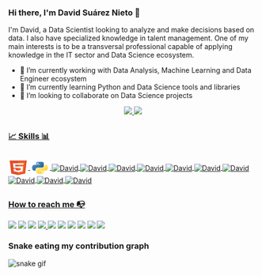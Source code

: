 ### Hi there, I'm David Suárez Nieto 👋


I'm David, a Data Scientist looking to analyze and make decisions based on data. I also have specialized knowledge in talent management. One of my main interests is to be a transversal professional capable of applying knowledge in the IT sector and Data Science ecosystem.


- 🔭 I’m currently working with Data Analysis, Machine Learning and Data Engineer ecosystem
- 🌱 I’m currently learning Python and Data Science tools and libraries
- 👯 I’m looking to collaborate on Data Science projects

<div align="center">
  <a href="https://github.com/dsuareznieto">
  <img height="180em" src="https://github-readme-stats.vercel.app/api?username=dsuareznieto&show_icons=true&theme=highcontrast&include_all_commits=true&count_private=true"/>
  <img height="180em" src="https://github-readme-stats.vercel.app/api/top-langs/?username=dsuareznieto&layout=compact&langs_count=7&theme=highcontrast"/>
</div>
  
  ##
  ### 📈 Skills 📊
<div style="display: inline_block"><br>
  <img align="center" alt="David-HTML" height="30" width="40" src="https://raw.githubusercontent.com/devicons/devicon/master/icons/html5/html5-original.svg">
  <img align="center" alt="David-Python" height="30" width="40" src="https://raw.githubusercontent.com/devicons/devicon/master/icons/python/python-original.svg">
  <img align="center" alt="David" height="30" width="70" src="https://img.shields.io/badge/SQLite-07405E?style=for-the-badge&logo=sqlite&logoColor=white">
  <img align="center" alt="David" height="30" width="100" src="https://img.shields.io/badge/Amazon_AWS-232F3E?style=for-the-badge&logo=amazon-aws&logoColor=white">
  <img align="center" alt="David" height="30" width="100" src="https://img.shields.io/badge/TensorFlow-FF6F00?style=for-the-badge&logo=TensorFlow&logoColor=white">
  <img align="center" alt="David" height="30" width="100" src="https://img.shields.io/badge/scikit_learn-F7931E?style=for-the-badge&logo=scikit-learn&logoColor=white">
  <img align="center" alt="David" height="30" width="100" src="https://img.shields.io/badge/Numpy-777BB4?style=for-the-badge&logo=numpy&logoColor=white">
  <img align="center" alt="David" height="30" width="100" src="https://img.shields.io/badge/Pandas-2C2D72?style=for-the-badge&logo=pandas&logoColor=white">
  <img align="center" alt="David" height="30" width="100" src="https://img.shields.io/badge/Plotly-239120?style=for-the-badge&logo=plotly&logoColor=white">
  <img align="center" alt="David" height="30" width="100" src="https://img.shields.io/badge/Tableau-E97627?style=for-the-badge&logo=Tableau&logoColor=white">
  <img align="center" alt="David" height="30" width="100" src="https://img.shields.io/badge/Visual_Studio-5C2D91?style=for-the-badge&logo=visual%20studio&logoColor=white">
  <img align="center" alt="David" height="30" width="100" src="https://img.shields.io/badge/Jupyter-F37626.svg?&style=for-the-badge&logo=Jupyter&logoColor=white">
  
  </div>
  
   ##
 ### How to reach me 📭
<div> 
  <a href="https://linktr.ee/DavidSua" target="_blank"><img src="https://img.shields.io/badge/linktree-39E09B?style=for-the-badge&logo=linktree&logoColor=white" target="_blank"></a> 	
  <a href = "mailto:davidsuarez193@gmail.com"><img src="https://img.shields.io/badge/Gmail-D14836?style=for-the-badge&logo=gmail&logoColor=white"target="_blank"></a>
  <a href="https://www.linkedin.com/in/davidsuareznieto/" target="_blank"><img src="https://img.shields.io/badge/-LinkedIn-%230077B5?style=for-the-badge&logo=linkedin&logoColor=white" target="_blank"></a> 
  <a href="https://suarez-cdh.wixsite.com/davidsuareznieto" target="_blank"><img src="https://img.shields.io/badge/Wix-000?style=for-the-badge&logo=wix&logoColor=white">
  <a href="https://about.me/suarez.david" target="_blank"><img src="https://img.shields.io/badge/website-000000?style=for-the-badge&logo=About.me&logoColor=white" 
target="_blank"></a>	
   <a href="https://twitter.com/DSuarezRRHH" target="_blank"><img src="https://img.shields.io/badge/Twitter-1DA1F2?style=for-the-badge&logo=twitter&logoColor=white" target="_blank"></a> 
   <a href="https://www.kaggle.com/dsuareznieto" target="_blank"><img src="https://img.shields.io/badge/Kaggle-20BEFF?style=for-the-badge&logo=Kaggle&logoColor=white" target="_blank"></a> 
  <a href="https://www.instagram.com/dsuareznieto/" target="_blank"><img src="https://img.shields.io/badge/Instagram-E4405F?style=for-the-badge&logo=instagram&logoColor=white" target="_blank"></a>
  <a href="https://www.tiktok.com/@davidsuareznieto" target="_blank"><img src="https://img.shields.io/badge/TikTok-000000?style=for-the-badge&logo=tiktok&logoColor=white" target="_blank"></a>
  <a href="https://t.me/DSuarezRRHH" target="_blank"><img src="https://img.shields.io/badge/Telegram-2CA5E0?style=for-the-badge&logo=telegram&logoColor=white" 
target="_blank"></a>	

### Snake eating my contribution graph
![snake gif](https://github.com/dsuareznieto/dsuareznieto/blob/output/github-contribution-grid-snake.gif)
